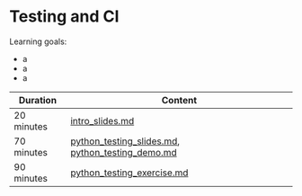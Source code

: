 # Testing and CI

Learning goals:

- a
- a
- a

| Duration | Content |
| --- | --- |
| 20 minutes | [intro_slides.md]() |
| 70 minutes | [python_testing_slides.md](), [python_testing_demo.md]() |
| 90 minutes | [python_testing_exercise.md]() |